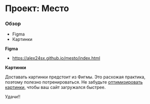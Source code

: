 # Проект: Место

### Обзор

* Figma
* Картинки

**Figma**

* https://alex24sx.github.io/mesto/index.html

**Картинки**

Доставать картинки предстоит из Фигмы. Это расхожая практика, поэтому полезно потренироваться.
Не забудьте [оптимизировать картинки](https://tinypng.com/), чтобы ваш сайт загружался быстрее.

Удачи!!
